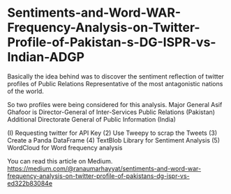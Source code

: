# Sentiments-and-Word-WAR-Frequency-Analysis-on-Twitter-Profile-of-Pakistan-s-DG-ISPR-vs-Indian-ADGP
Basically the idea behind was to discover the sentiment reflection of twitter profiles of Public Relations Representative of the most antagonistic nations of the world.

So two profiles were being considered for this analysis.
Major General Asif Ghafoor is Director-General of Inter-Services Public Relations (Pakistan)
Additional Directorate General of Public Information (India)


(I) Requesting twitter for API Key
(2) Use Tweepy to scrap the Tweets
(3) Create a Panda DataFrame
(4) TextBlob Library for Sentiment Analysis
(5) WordCloud for Word frequency analysis


You can read this article on Medium.
https://medium.com/@ranaumarhayyat/sentiments-and-word-war-frequency-analysis-on-twitter-profile-of-pakistans-dg-ispr-vs-ed322b83084e
